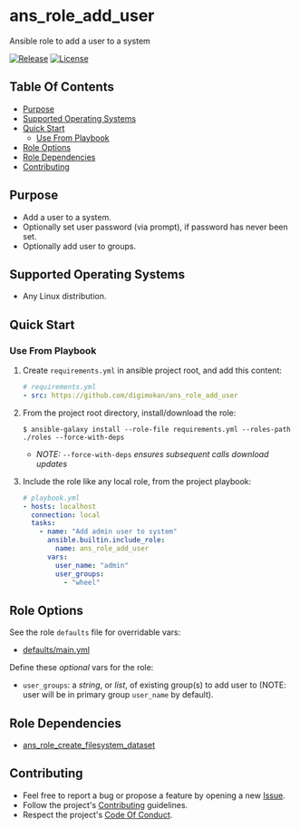 # ans_role_add_user

Ansible role to add a user to a system

[![Release](https://img.shields.io/github/release/digimokan/ans_role_add_user.svg?label=release)](https://github.com/digimokan/ans_role_add_user/releases/latest "Latest Release Notes")
[![License](https://img.shields.io/badge/license-MIT-blue.svg?label=license)](LICENSE.md "Project License")

## Table Of Contents

* [Purpose](#purpose)
* [Supported Operating Systems](#supported-operating-systems)
* [Quick Start](#quick-start)
    * [Use From Playbook](#use-from-playbook)
* [Role Options](#role-options)
* [Role Dependencies](#role-dependencies)
* [Contributing](#contributing)

## Purpose

* Add a user to a system.
* Optionally set user password (via prompt), if password has never been set.
* Optionally add user to groups.

## Supported Operating Systems

* Any Linux distribution.

## Quick Start

### Use From Playbook

1. Create `requirements.yml` in ansible project root, and add this content:

   ```yaml
   # requirements.yml
   - src: https://github.com/digimokan/ans_role_add_user
   ```

2. From the project root directory, install/download the role:

   ```shell
   $ ansible-galaxy install --role-file requirements.yml --roles-path ./roles --force-with-deps
   ```

   * _NOTE:_ `--force-with-deps` _ensures subsequent calls download updates_

3. Include the role like any local role, from the project playbook:

   ```yaml
   # playbook.yml
   - hosts: localhost
     connection: local
     tasks:
       - name: "Add admin user to system"
         ansible.builtin.include_role:
           name: ans_role_add_user
         vars:
           user_name: "admin"
           user_groups:
             - "wheel"
   ```

## Role Options

See the role `defaults` file for overridable vars:

  * [defaults/main.yml](../defaults/main.yml)

Define these _optional_ vars for the role:

  * `user_groups`: a _string_, or _list_, of existing group(s) to add user to
    (NOTE: user will be in primary group `user_name` by default).

## Role Dependencies

* [ans_role_create_filesystem_dataset](https://github.com/digimokan/ans_role_create_filesystem_dataset)

## Contributing

* Feel free to report a bug or propose a feature by opening a new
  [Issue](https://github.com/digimokan/ans_role_add_user/issues).
* Follow the project's [Contributing](CONTRIBUTING.md) guidelines.
* Respect the project's [Code Of Conduct](CODE_OF_CONDUCT.md).

